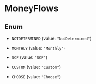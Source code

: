 
# MoneyFlows

## Enum


* `NOTDETERMINED` (value: `"NotDetermined"`)

* `MONTHLY` (value: `"Monthly"`)

* `SCP` (value: `"SCP"`)

* `CUSTOM` (value: `"Custom"`)

* `CHOOSE` (value: `"Choose"`)




